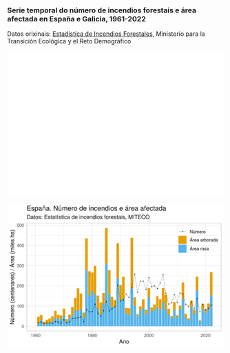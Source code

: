 ### Serie temporal do número de incendios forestais e área afectada en España e Galicia, 1961-2022

Datos orixinais: [Estadística de Incendios Forestales](https://www.miteco.gob.es/es/biodiversidad/temas/incendios-forestales/estadisticas-incendios.html), Ministerio para la Transición Ecológica y el Reto Demográfico

![Gráfico 1](Incendios_Galicia.png)

![Gráfico 2](Incendios_España.png)

